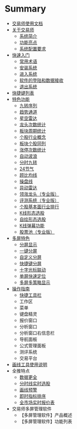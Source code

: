 # Summary

* [交易师使用文档](README.md)
* [关于交易师](chapter1/xi-tong-jian-jie.md)
  * [系统简介](chapter1/xi-tong-jian-jie.md)
  * [功能亮点](chapter1/gong-neng-liang-dian.md)
  * [系统配置要求](chapter1/xi-tong-pei-zhi-yao-qiu.md)
* [快速入门](gong-neng-liang-dian/chang-yong-zhu-yu.md)
  * [常用术语](gong-neng-liang-dian/chang-yong-zhu-yu.md)
  * [安装系统](gong-neng-liang-dian/an-zhuang-xi-tong.md)
  * [进入系统 ](gong-neng-liang-dian/jin-ru-xi-tong.md)
  * [软件的登陆和数据接收](gong-neng-liang-dian/ruan-jian-de-deng-lu-he-shu-ju-jie-shou.md)
  * [退出系统](gong-neng-liang-dian/tui-chu-xi-tong.md)
* [快捷键列表](xi-tong-jian-jie.md)
* [特色功能](te-se-gong-neng/jiu-zhuan-xu-lie.md)
  * [九转序列](te-se-gong-neng/jiu-zhuan-xu-lie.md)
  * [趋势通道](te-se-gong-neng/qu-shi-tong-dao.md)
  * [星空雷达](te-se-gong-neng/xing-kong-lei-da.md)
  * [龙头次数统计](te-se-gong-neng/long-tou-ci-shu-tong-ji.md)
  * [板块周期统计](te-se-gong-neng/ban-kuai-zhou-qi-tong-ji.md)
  * [个股行业概念](te-se-gong-neng/ge-gu-xing-ye-gai-nian.md)
  * [板块个股同列](te-se-gong-neng/ban-kuai-ge-gu-tong-lie.md)
  * [涨停次数统计](te-se-gong-neng/zhang-ting-ci-shu-tong-ji.md)
  * [自动波浪](te-se-gong-neng/zi-dong-bo-lang.md)
  * [分时九转](te-se-gong-neng/fen-shi-jiu-zhuan.md)
  * [24节气](te-se-gong-neng/24jie-qi.md)
  * [顾比均线](te-se-gong-neng/gu-bi-jun-xian.md)
  * [操盘线](te-se-gong-neng/cao-pan-xian.md)
  * [异动雷达](te-se-gong-neng/yi-dong-lei-da.md)
  * [领涨龙头（专业版）](te-se-gong-neng/ling-zhang-long-tou-ff08-zhuan-ye-ban-ff09.md)
  * [评测系统（专业版）](te-se-gong-neng/ping-ce-xi-tong-ff08-zhuan-ye-ban-ff09.md)
  * [个股基本面行业排行](te-se-gong-neng/ge-gu-ji-ben-mian-xing-ye-pai-xing.md)
  * [K线形态选股](te-se-gong-neng/kxian-xing-tai-xuan-gu.md)
  * [自绘形态选股](te-se-gong-neng/zi-hui-xing-tai-xuan-gu.md)
  * [K线弹幕功能](te-se-gong-neng/kxian-dan-mu-gong-neng.md)
  * [股票池（专业版）](te-se-gong-neng/gu-piao-chi-ff08-zhuan-ye-ban-ff09.md)
* [多屏特色](duo-ping-te-se/fen-ping-xian-shi.md)
  * [分屏显示](duo-ping-te-se/fen-ping-xian-shi.md)
  * [一键分屏](duo-ping-te-se/yi-jian-fen-ping.md)
  * [自定义分屏](duo-ping-te-se/zi-ding-yi-fen-ping.md)
  * [快捷键分屏](duo-ping-te-se/kuai-jie-jian-fen-ping.md)
  * [十字光标联动](duo-ping-te-se/shi-zi-guang-biao-lian-dong.md)
  * [单屏快速定位](duo-ping-te-se/dan-ping-kuai-su-ding-wei.md)
  * [多屏多策略显示](duo-ping-te-se/duo-ping-duo-ce-lve-xian-shi.md)
* [操作指南](cao-zuo-zhi-nan.md)
  * [快捷工具栏](cao-zuo-zhi-nan/kuai-jie-gong-ju-lan.md)
  * 工作区
  * 菜单
  * 键盘精灵
  * 报价窗口
  * 分析窗口
  * 分析窗口右信息栏
  * 导航面板
  * 公式管理面板
  * 测评系统
  * 交易平台
* [画线工具使用说明](hua-xian-gong-ju-shi-yong-shuo-ming.md)
* 全推特点
  * [数据更全](shu-ju-geng-quan.md)
  * [分时线实时选股](fen-shi-xian-shi-shi-xuan-gu.md)
  * [画线预警](hua-xian-yu-jing.md)
  * [即时指标排序](ji-shi-zhi-biao-pai-xu.md)
  * [全市场实时报价表](quan-shi-chang-shi-shi-bao-jia-biao.md)
* 交易师多屏管理软件
  * 【多屏管理软件】产品概述
  * 【多屏管理软件】功能列表

